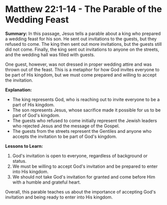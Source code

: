 # Matthew 22:1-14 - The Parable of the Wedding Feast

**Summary:**
In this passage, Jesus tells a parable about a king who prepared a wedding feast for his son. He sent out invitations to the guests, but they refused to come. The king then sent out more invitations, but the guests still did not come. Finally, the king sent out invitations to anyone on the streets, and the wedding hall was filled with guests.

One guest, however, was not dressed in proper wedding attire and was thrown out of the feast. This is a metaphor for how God invites everyone to be part of His kingdom, but we must come prepared and willing to accept the invitation.

**Explanation:**
- The king represents God, who is reaching out to invite everyone to be a part of His kingdom.
- The son represents Jesus, whose sacrifice made it possible for us to be part of God's kingdom.
- The guests who refused to come initially represent the Jewish leaders who rejected Jesus and the message of the Gospel.
- The guests from the streets represent the Gentiles and anyone who accepts the invitation to be part of God's kingdom.

**Lessons to Learn:**
1. God's invitation is open to everyone, regardless of background or status.
2. We must be willing to accept God's invitation and be prepared to enter into His kingdom.
3. We should not take God's invitation for granted and come before Him with a humble and grateful heart.

Overall, this parable teaches us about the importance of accepting God's invitation and being ready to enter into His kingdom.